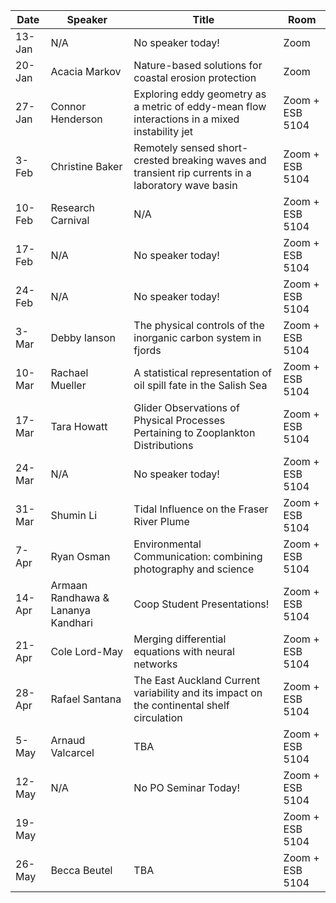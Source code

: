 Date  |  Speaker                                            |  Title                                                                                                |  Room
---------|-----------------------------------------------------|---------------------------------------------------------------------------------------------------------------------|------
13-Jan   |  N/A                                             |  No speaker today!                                                                                         |  Zoom
20-Jan   |  Acacia Markov                                         |   Nature-based solutions for coastal erosion protection                                                                                          |  Zoom
27-Jan   |  Connor Henderson                                          |  Exploring eddy geometry as a metric of eddy-mean flow interactions in a mixed instability jet                                                                                       |  Zoom + ESB 5104
3-Feb   |   Christine Baker                                            |  Remotely sensed short-crested breaking waves and transient rip currents in a laboratory wave basin                                                                                    |  Zoom + ESB 5104
10-Feb   | Research Carnival                                       |  N/A                                                                                            |  Zoom + ESB 5104
17-Feb   |  N/A                                             |  No speaker today!                                                                                          |  Zoom + ESB 5104
24-Feb   |  N/A                                          |  No speaker today!                                                                                         |  Zoom + ESB 5104
3-Mar   |   Debby Ianson                                          |  The physical controls of the inorganic carbon system in fjords                                                                                            |  Zoom + ESB 5104
10-Mar   |  Rachael Mueller                                              |  A statistical representation of oil spill fate in the Salish Sea                                                                                           |  Zoom + ESB 5104
17-Mar   |  Tara Howatt                                          |  Glider Observations of Physical Processes Pertaining to Zooplankton Distributions                                                                                        |  Zoom + ESB 5104
24-Mar   | N/A                                               |  No speaker today!                                                                                            |  Zoom + ESB 5104
31-Mar   | Shumin Li                                           |  Tidal Influence on the Fraser River Plume                                                                                           |  Zoom + ESB 5104
7-Apr   | Ryan Osman                                            |  Environmental Communication: combining photography and science                                                                                         |  Zoom + ESB 5104
14-Apr   | Armaan Randhawa & Lananya Kandhari                                           |  Coop Student Presentations!                                                                                            |  Zoom + ESB 5104
21-Apr   |   Cole Lord-May                                           |  Merging differential equations with neural networks                                                                                           |  Zoom + ESB 5104
28-Apr   |    Rafael Santana                                        |  The East Auckland Current variability and its impact on the continental shelf circulation                                                                                           |  Zoom + ESB 5104
5-May   |    Arnaud Valcarcel                                       |  TBA                                                                                           |  Zoom + ESB 5104
12-May   |    N/A                                       |  No PO Seminar Today!                                                                                           |  Zoom + ESB 5104
19-May   |                                           |                                                                                             |  Zoom + ESB 5104
26-May   |    Becca Beutel                                       |  TBA                                                                                           |  Zoom + ESB 5104
